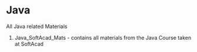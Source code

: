 # Java

All Java related Materials
  1. Java_SoftAcad_Mats - contains all materials from the Java Course taken at SoftAcad
